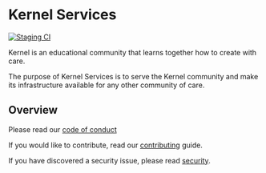 # Kernel Services

[![Staging CI](https://github.com/simonkernel/kernel-services/actions/workflows/staging.yml/badge.svg)](https://github.com/simonkernel/kernel-services/actions/workflows/staging.yml)

Kernel is an educational community that learns together how to create with care.

The purpose of Kernel Services is to serve the Kernel community and make its infrastructure available for any other community of care.


## Overview

Please read our [code of conduct](CODE_OF_CONDUCT.md)

If you would like to contribute, read our [contributing](CONTRIBUTING.md) guide.

If you have discovered a security issue, please read [security](SECURITY.md).
